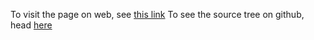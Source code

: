 To visit the page on web, see [this link](https://www.stud.fit.vutbr.cz/~xramas01/)
To see the source tree on github, head [here](https://github.com/lotricekCZ/personal-website-itw-project-2)
